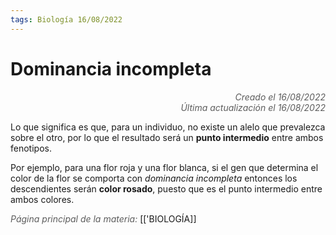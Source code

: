 ```yaml
---
tags: Biología 16/08/2022
---
```


# Dominancia incompleta
<div style="text-align: right; opacity: 0.7; font-style: italic;">Creado el 16/08/2022</div>
<div style="text-align: right; opacity: 0.7; font-style: italic;">Última actualización el 16/08/2022</div>

Lo que significa es que, para un individuo, no existe un alelo que prevalezca sobre el otro, por lo que el resultado será un **punto intermedio** entre ambos fenotipos.

Por ejemplo, para una flor roja y una flor blanca, si el gen que determina el color de la flor se comporta con *dominancia incompleta* entonces los descendientes serán **color rosado**, puesto que es el punto intermedio entre ambos colores.

<span style="opacity: 0.7; font-style: italic;">Página principal de la materia:</span> [['BIOLOGÍA]]